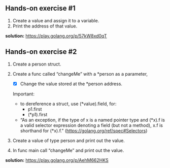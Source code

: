 ## Hands-on exercise #1
1. Create a value and assign it to a variable.
2. Print the address of that value.

**solution:** https://play.golang.org/p/57kW8xd0qT

## Hands-on exercise #2
1. Create a person struct.
2. Create a func called “changeMe” with a *person as a parameter,
    
     - [x] Change the value stored at the *person address.
     
     Important: 
     - to dereference a struct, use (*value).field, for:
         - p1.first 
         - (*p1).first
     -  “As an exception, if the type of x is a named pointer type and (*x).f is a valid selector expression denoting a field (but not a method), x.f is shorthand for (*x).f.” (https://golang.org/ref/spec#Selectors)
3. Create a value of type person and print out the value.
4. In func main call “changeMe” and print out the value.

**solution:** https://play.golang.org/p/AehM662HKS
